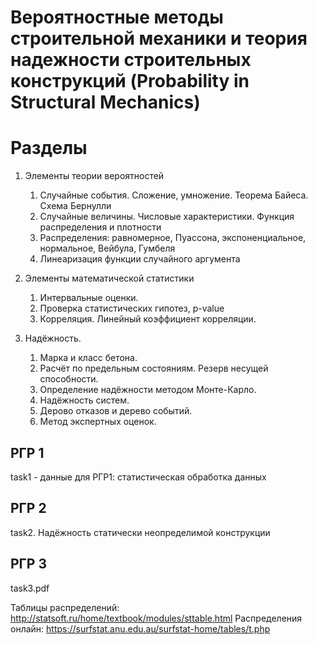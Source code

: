# Вероятностные методы строительной механики и теория надежности строительных конструкций (Probability in Structural Mechanics)

# Разделы 
1. Элементы теории вероятностей 
    1. Случайные события. Сложение, умножение. Теорема Байеса. Схема Бернулли
    1. Случайные величины. Числовые характеристики. Функция распределения и плотности
    1. Распределения: равномерное, Пуассона, экспоненциальное, нормальное, Вейбула, Гумбеля
    1. Линеаризация функции случайного аргумента
    
2. Элементы математической статистики
    1. Интервальные оценки.
    1. Проверка статистических гипотез, p-value
    1. Корреляция. Линейный коэффициент корреляции.
    
3. Надёжность.
    1. Марка и класс бетона.
    1. Расчёт по предельным состояниям. Резерв несущей способности. 
    1. Определение надёжности методом Монте-Карло.
    1. Надёжность систем.
    1. Дерово отказов и дерево событий.
    1. Метод экспертных оценок.


## РГР 1
task1 - данные для РГР1: статистическая обработка данных

## РГР 2
task2. Надёжность статически неопределимой конструкции

## РГР 3
task3.pdf


Таблицы распределений: http://statsoft.ru/home/textbook/modules/sttable.html
Распределения онлайн: https://surfstat.anu.edu.au/surfstat-home/tables/t.php
